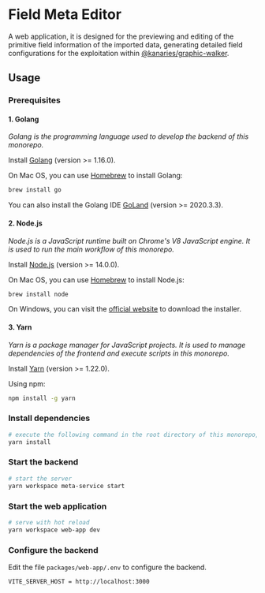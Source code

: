 # Field Meta Editor

A web application, it is designed for the previewing and editing of the primitive field information of the imported data, generating detailed field configurations for the exploitation within [@kanaries/graphic-walker](https://github.com/Kanaries/graphic-walker).

## Usage

### Prerequisites

#### 1. Golang

_Golang is the programming language used to develop the backend of this monorepo._

Install [Golang](https://golang.org/) (version >= 1.16.0).

On Mac OS, you can use [Homebrew](https://brew.sh/) to install Golang:

```bash
brew install go
```

You can also install the Golang IDE [GoLand](https://www.jetbrains.com/go/) (version >= 2020.3.3).

#### 2. Node.js

_Node.js is a JavaScript runtime built on Chrome's V8 JavaScript engine. It is used to run the main workflow of this monorepo._

Install [Node.js](https://nodejs.org/en/) (version >= 14.0.0).

On Mac OS, you can use [Homebrew](https://brew.sh/) to install Node.js:

```bash
brew install node
```

On Windows, you can visit the [official website](https://nodejs.org/en/download/) to download the installer.

#### 3. Yarn

_Yarn is a package manager for JavaScript projects. It is used to manage dependencies of the frontend and execute scripts in this monorepo._

Install [Yarn](https://yarnpkg.com/) (version >= 1.22.0).

Using npm:

```bash
npm install -g yarn
```

### Install dependencies

```bash
# execute the following command in the root directory of this monorepo, it will install dependencies for all packages
yarn install
```

### Start the backend

```bash
# start the server
yarn workspace meta-service start
```

### Start the web application

```bash
# serve with hot reload
yarn workspace web-app dev
```

### Configure the backend

Edit the file `packages/web-app/.env` to configure the backend.

```dotenv
VITE_SERVER_HOST = http://localhost:3000
```
